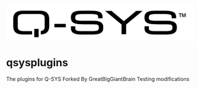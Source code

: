 ![Q-SYS Logo](Q-SYS_Thick_logo-BW.svg)
# qsysplugins
The plugins for Q-SYS
Forked By GreatBigGiantBrain
Testing modifications

